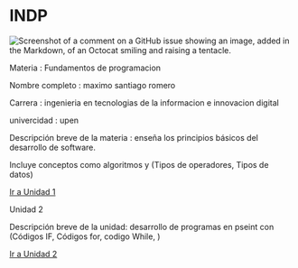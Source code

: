 # INDP
![Screenshot of a comment on a GitHub issue showing an image, added in the Markdown, of an Octocat smiling and raising a tentacle.](https://www.programaenlinea.net/wp-content/uploads/2020/07/programacion-tecgurus.net-2.jpg)


Materia : Fundamentos de programacion

Nombre completo : maximo santiago romero

Carrera : ingenieria en tecnologias de la informacion e innovacion digital
 
univercidad : upen

Descripción breve de la materia : enseña los principios básicos del desarrollo de software. 

Incluye conceptos como algoritmos y (Tipos de operadores, Tipos de datos)

[Ir a Unidad 1](https://github.com/MRsantiago701/INDP/tree/main/U1)

Unidad 2

Descripción breve de la unidad: desarrollo de programas en pseint con (Códigos IF, Códigos for, codigo While, )

[Ir a Unidad 2](https://github.com/MRsantiago701/INDP/tree/main/U2)
